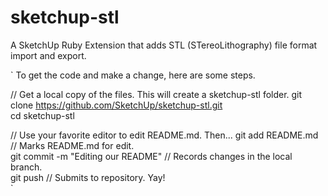 sketchup-stl
============

A SketchUp Ruby Extension that adds STL (STereoLithography) file format
import and export.

`
To get the code and make a change, here are some steps.

// Get a local copy of the files. This will create a sketchup-stl folder.
git clone https://github.com/SketchUp/sketchup-stl.git  
cd sketchup-stl  

// Use your favorite editor to edit README.md. Then...
git add README.md                     // Marks README.md for edit.  
git commit -m "Editing our README"    // Records changes in the local branch.  
git push                              // Submits to repository. Yay!  
`